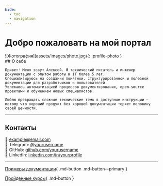 ```yaml
---
hide:
  - toc
  - navigation
---
```


# Добро пожаловать на мой портал

<div class="profile-grid">

  <div>
    ![Фотография](assets/images/photo.jpg){: .profile-photo }
  </div>

  <div>
    ## О себе

    Привет! Меня зовут Алексей. Я технический писатель и инженер документации с опытом работы в IT более 5 лет.  
    Специализируюсь на создании понятной, структурированной и полезной документации для разработчиков и пользователей.  
    Увлекаюсь автоматизацией процессов документирования, open-source проектами и обучением новых специалистов.

    Люблю превращать сложные технические темы в доступные инструкции — потому что хороший продукт без хорошей документации теряет половину своей ценности.
  </div>

</div>

---

## Контакты

📧 [example@email.com](mailto:example@email.com)  
📱 Telegram: [@yourusername](https://t.me/yourusername)  
🐙 GitHub: [github.com/yourusername](https://github.com/yourusername)  
💼 LinkedIn: [linkedin.com/in/yourprofile](https://linkedin.com/in/yourprofile)

---

[Примеры документации](/docs/admin/){ .md-button .md-button--primary }

[Пройденные курсы](/docs/courses/){ .md-button }